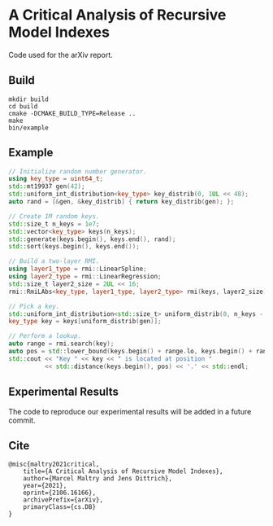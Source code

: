 # A Critical Analysis of Recursive Model Indexes
Code used for the arXiv report.

## Build
```
mkdir build
cd build
cmake -DCMAKE_BUILD_TYPE=Release ..
make
bin/example
```

## Example
```c++
// Initialize random number generator.
using key_type = uint64_t;
std::mt19937 gen(42);
std::uniform_int_distribution<key_type> key_distrib(0, 1UL << 48);
auto rand = [&gen, &key_distrib] { return key_distrib(gen); };

// Create 1M random keys.
std::size_t n_keys = 1e7;
std::vector<key_type> keys(n_keys);
std::generate(keys.begin(), keys.end(), rand);
std::sort(keys.begin(), keys.end());

// Build a two-layer RMI.
using layer1_type = rmi::LinearSpline;
using layer2_type = rmi::LinearRegression;
std::size_t layer2_size = 2UL << 16;
rmi::RmiLAbs<key_type, layer1_type, layer2_type> rmi(keys, layer2_size);

// Pick a key.
std::uniform_int_distribution<std::size_t> uniform_distrib(0, n_keys - 1);
key_type key = keys[uniform_distrib(gen)];

// Perform a lookup.
auto range = rmi.search(key);
auto pos = std::lower_bound(keys.begin() + range.lo, keys.begin() + range.hi, key);
std::cout << "Key " << key << " is located at position "
          << std::distance(keys.begin(), pos) << '.' << std::endl;
```

## Experimental Results
The code to reproduce our experimental results will be added in a future commit.

## Cite
```
@misc{maltry2021critical,
    title={A Critical Analysis of Recursive Model Indexes},
    author={Marcel Maltry and Jens Dittrich},
    year={2021},
    eprint={2106.16166},
    archivePrefix={arXiv},
    primaryClass={cs.DB}
}
```
